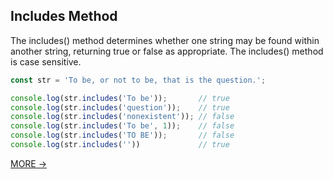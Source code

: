 ## Includes Method
The includes() method determines whether one string may be found within another string, 
returning true or false as appropriate. The includes() method is case sensitive.
```js
const str = 'To be, or not to be, that is the question.';

console.log(str.includes('To be'));       // true
console.log(str.includes('question'));    // true
console.log(str.includes('nonexistent')); // false
console.log(str.includes('To be', 1));    // false
console.log(str.includes('TO BE'));       // false
console.log(str.includes(''))             // true
```
[MORE &rarr;](https://developer.mozilla.org/en-US/docs/Web/JavaScript/Reference/Global_Objects/String/includes)
